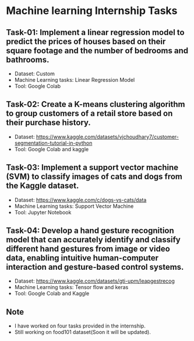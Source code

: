 # Machine learning Internship Tasks
## Task-01: Implement a linear regression model to predict the prices of houses based on their square footage and the number of bedrooms and bathrooms.
 - Dataset: Custom 
 - Machine Learning tasks: Linear Regression Model
 - Tool: Google Colab

## Task-02: Create a K-means clustering algorithm to group customers of a retail store based on their purchase history.
 - Dataset: https://www.kaggle.com/datasets/vjchoudhary7/customer-segmentation-tutorial-in-python
 - Tool: Google Colab and kaggle

## Task-03: Implement a support vector machine (SVM) to classify images of cats and dogs from the Kaggle dataset.
 - Dataset: https://www.kaggle.com/c/dogs-vs-cats/data
 - Machine Learning tasks: Support Vector Machine
 - Tool: Jupyter Notebook

## Task-04: Develop a hand gesture recognition model that can accurately identify and classify different hand gestures from image or video data, enabling intuitive human-computer interaction and gesture-based control systems.
 - Dataset: https://www.kaggle.com/datasets/gti-upm/leapgestrecog
 - Machine Learning tasks: Tensor flow and keras
 - Tool: Google Colab and Kaggle

  
## Note
- I have worked on four tasks provided in the internship.
- Still working on food101 dataset(Soon it will be updated).

